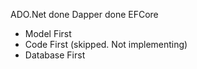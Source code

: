 ADO.Net done
Dapper done
EFCore
- Model First
- Code First (skipped. Not implementing)
- Database First